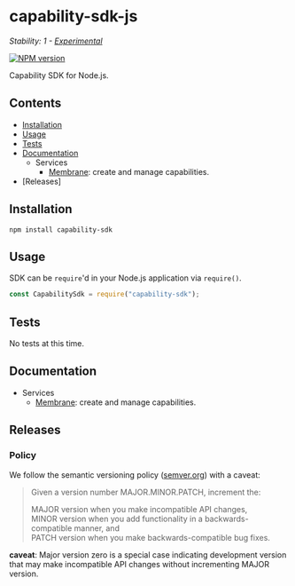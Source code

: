 # capability-sdk-js

_Stability: 1 - [Experimental](https://github.com/tristanls/stability-index#stability-1---experimental)_

[![NPM version](https://badge.fury.io/js/capability-sdk-js.png)](http://npmjs.org/package/capability-sdk-js)

Capability SDK for Node.js.

## Contents

  * [Installation](#installation)
  * [Usage](#usage)
  * [Tests](#tests)
  * [Documentation](#documentation)
    * Services
      * [Membrane](services/Membrane.md): create and manage capabilities.
  * [Releases]

## Installation

    npm install capability-sdk

## Usage

SDK can be `require`'d in your Node.js application via `require()`.

```javascript
const CapabilitySdk = require("capability-sdk");
```

## Tests

No tests at this time.

## Documentation

  * Services
    * [Membrane](services/Membrane.md): create and manage capabilities.

## Releases

### Policy

We follow the semantic versioning policy ([semver.org](http://semver.org/)) with a caveat:

> Given a version number MAJOR.MINOR.PATCH, increment the:
>
>MAJOR version when you make incompatible API changes,<br/>
>MINOR version when you add functionality in a backwards-compatible manner, and<br/>
>PATCH version when you make backwards-compatible bug fixes.

**caveat**: Major version zero is a special case indicating development version that may make incompatible API changes without incrementing MAJOR version.

